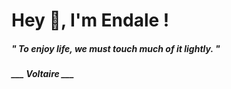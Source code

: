 <h1 title="head"> Hey 👋, I'm Endale !</h1>

**<h5><i>" To enjoy life, we must touch much of it lightly. "</i></h5>**

*<b>___ Voltaire ___</b>*
